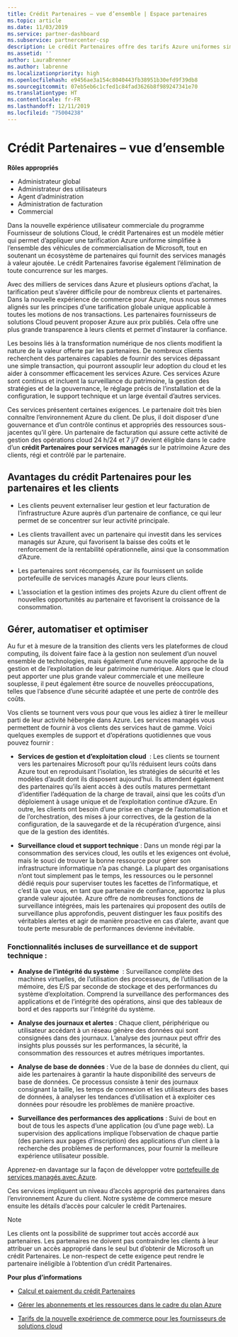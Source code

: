 ```yaml
---
title: Crédit Partenaires – vue d’ensemble | Espace partenaires
ms.topic: article
ms.date: 11/03/2019
ms.service: partner-dashboard
ms.subservice: partnercenter-csp
description: Le crédit Partenaires offre des tarifs Azure uniformes simplifiés, fournit des services managés à valeur ajoutée et permet d’éliminer la concurrence sur les marges.
ms.assetid: ''
author: LauraBrenner
ms.author: labrenne
ms.localizationpriority: high
ms.openlocfilehash: e9456ae3a154c8040443fb38951b30efd9f39db8
ms.sourcegitcommit: 07eb5eb6c1cfed1c84fad3626b8f989247341e70
ms.translationtype: HT
ms.contentlocale: fr-FR
ms.lasthandoff: 12/11/2019
ms.locfileid: "75004238"
---
```

# <a name="partner-earned-credit---overview"></a>Crédit Partenaires – vue d’ensemble

**Rôles appropriés**
-   Administrateur global
-   Administrateur des utilisateurs
-   Agent d’administration
-   Administration de facturation
-   Commercial

Dans la nouvelle expérience utilisateur commerciale du programme Fournisseur de solutions Cloud, le crédit Partenaires est un modèle métier qui permet d’appliquer une tarification Azure uniforme simplifiée à l’ensemble des véhicules de commercialisation de Microsoft, tout en soutenant un écosystème de partenaires qui fournit des services managés à valeur ajoutée. Le crédit Partenaires favorise également l’élimination de toute concurrence sur les marges. 

Avec des milliers de services dans Azure et plusieurs options d’achat, la tarification peut s’avérer difficile pour de nombreux clients et partenaires. Dans la nouvelle expérience de commerce pour Azure, nous nous sommes alignés sur les principes d’une tarification globale unique applicable à toutes les motions de nos transactions. Les partenaires fournisseurs de solutions Cloud peuvent proposer Azure aux prix publiés. Cela offre une plus grande transparence à leurs clients et permet d’instaurer la confiance. 

Les besoins liés à la transformation numérique de nos clients modifient la nature de la valeur offerte par les partenaires. De nombreux clients recherchent des partenaires capables de fournir des services dépassant une simple transaction, qui pourront assouplir leur adoption du cloud et les aider à consommer efficacement les services Azure. Ces services Azure sont continus et incluent la surveillance du patrimoine, la gestion des stratégies et de la gouvernance, le réglage précis de l’installation et de la configuration, le support technique et un large éventail d’autres services. 

Ces services présentent certaines exigences. Le partenaire doit très bien connaître l’environnement Azure du client. De plus, il doit disposer d’une gouvernance et d’un contrôle continus et appropriés des ressources sous-jacentes qu’il gère. Un partenaire de facturation qui assure cette activité de gestion des opérations cloud 24 h/24 et 7 j/7 devient éligible dans le cadre d’un **crédit Partenaires pour services managés** sur le patrimoine Azure des clients, régi et contrôlé par le partenaire. 


## <a name="benefits-of-the-partner-earned-credit-for-partners-and-customers"></a>Avantages du crédit Partenaires pour les partenaires et les clients

- Les clients peuvent externaliser leur gestion et leur facturation de l’infrastructure Azure auprès d’un partenaire de confiance, ce qui leur permet de se concentrer sur leur activité principale.

- Les clients travaillent avec un partenaire qui investit dans les services managés sur Azure, qui favorisent la baisse des coûts et le renforcement de la rentabilité opérationnelle, ainsi que la consommation d’Azure.

- Les partenaires sont récompensés, car ils fournissent un solide portefeuille de services managés Azure pour leurs clients.  

- L’association et la gestion intimes des projets Azure du client offrent de nouvelles opportunités au partenaire et favorisent la croissance de la consommation. 

## <a name="manage-automate-and-optimize"></a>Gérer, automatiser et optimiser

Au fur et à mesure de la transition des clients vers les plateformes de cloud computing, ils doivent faire face à la gestion non seulement d’un nouvel ensemble de technologies, mais également d’une nouvelle approche de la gestion et de l’exploitation de leur patrimoine numérique. Alors que le cloud peut apporter une plus grande valeur commerciale et une meilleure souplesse, il peut également être source de nouvelles préoccupations, telles que l’absence d’une sécurité adaptée et une perte de contrôle des coûts. 

Vos clients se tournent vers vous pour que vous les aidiez à tirer le meilleur parti de leur activité hébergée dans Azure. Les services managés vous permettent de fournir à vos clients des services haut de gamme. Voici quelques exemples de support et d’opérations quotidiennes que vous pouvez fournir :

- **Services de gestion et d’exploitation cloud**  : Les clients se tournent vers les partenaires Microsoft pour qu’ils réduisent leurs coûts dans Azure tout en reproduisant l’isolation, les stratégies de sécurité et les modèles d’audit dont ils disposent aujourd’hui. Ils attendent également des partenaires qu’ils aient accès à des outils matures permettant d’identifier l’adéquation de la charge de travail, ainsi que les coûts d’un déploiement à usage unique et de l’exploitation continue d’Azure. En outre, les clients ont besoin d’une prise en charge de l’automatisation et de l’orchestration, des mises à jour correctives, de la gestion de la configuration, de la sauvegarde et de la récupération d’urgence, ainsi que de la gestion des identités. 

- **Surveillance cloud et support technique** : Dans un monde régi par la consommation des services cloud, les outils et les exigences ont évolué, mais le souci de trouver la bonne ressource pour gérer son infrastructure informatique n’a pas changé. La plupart des organisations n’ont tout simplement pas le temps, les ressources ou le personnel dédié requis pour superviser toutes les facettes de l’informatique, et c’est là que vous, en tant que partenaire de confiance, apportez la plus grande valeur ajoutée. Azure offre de nombreuses fonctions de surveillance intégrées, mais les partenaires qui proposent des outils de surveillance plus approfondis, peuvent distinguer les faux positifs des véritables alertes et agir de manière proactive en cas d’alerte, avant que toute perte mesurable de performances devienne inévitable. 


### <a name="included-in-monitoring-and-technical-support"></a>Fonctionnalités incluses de surveillance et de support technique :

- **Analyse de l’intégrité du système**  : Surveillance complète des machines virtuelles, de l’utilisation des processeurs, de l’utilisation de la mémoire, des E/S par seconde de stockage et des performances du système d’exploitation. Comprend la surveillance des performances des applications et de l’intégrité des opérations, ainsi que des tableaux de bord et des rapports sur l’intégrité du système.

- **Analyse des journaux et alertes** : Chaque client, périphérique ou utilisateur accédant à un réseau génère des données qui sont consignées dans des journaux. L’analyse des journaux peut offrir des insights plus poussés sur les performances, la sécurité, la consommation des ressources et autres métriques importantes.

- **Analyse de base de données** : Vue de la base de données du client, qui aide les partenaires à garantir la haute disponibilité des serveurs de base de données. Ce processus consiste à tenir des journaux consignant la taille, les temps de connexion et les utilisateurs des bases de données, à analyser les tendances d’utilisation et à exploiter ces données pour résoudre les problèmes de manière proactive.

- **Surveillance des performances des applications** : Suivi de bout en bout de tous les aspects d’une application (ou d’une page web). La supervision des applications implique l’observation de chaque partie (des paniers aux pages d’inscription) des applications d’un client à la recherche des problèmes de performances, pour fournir la meilleure expérience utilisateur possible.

Apprenez-en davantage sur la façon de développer votre [portefeuille de services managés avec Azure](https://partner.microsoft.com/campaigns/cloud-playbooks-thank-you).

Ces services impliquent un niveau d’accès approprié des partenaires dans l’environnement Azure du client. Notre système de commerce mesure ensuite les détails d’accès pour calculer le crédit Partenaires.  

>[!Note]
>Les clients ont la possibilité de supprimer tout accès accordé aux partenaires. Les partenaires ne doivent pas contraindre les clients à leur attribuer un accès approprié dans le seul but d’obtenir de Microsoft un crédit Partenaires. Le non-respect de cette exigence peut rendre le partenaire inéligible à l’obtention d’un crédit Partenaires.

**Pour plus d’informations**

- [Calcul et paiement du crédit Partenaires](partner-earned-credit-explanation.md)

- [Gérer les abonnements et les ressources dans le cadre du plan Azure](azure-plan-manage.md)

- [Tarifs de la nouvelle expérience de commerce pour les fournisseurs de solutions cloud](azure-plan-price-list.md)

